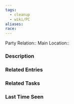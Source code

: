 ```yaml
---
tags:
  - cleanup
  - wiki/PC
aliases: 
race:
---
```


Party Relation:: 
Main Location::

### Description


### Related Entries


### Related Tasks


### Last Time Seen